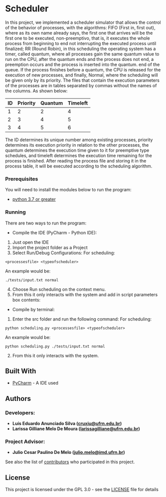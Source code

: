 # Scheduler

In this project, we implemented a scheduler simulator that allows the control of the behavior of processes, with the algorithms: FIFO (First in, first out), where as its own name already says, the first one that arrives will be the first one to be executed, non-preemptivo, that is, it executes the whole process from beginning to end not interrupting the executed process until finalized; RR (Round Robin), in this scheduling the operating system has a timer, called quantum, where all processes gain the same quantum value to run on the CPU, after the quantum ends and the process does not end, a preemption occurs and the process is inserted into the quantum. end of the queue. If the process finishes before a quantum, the CPU is released for the execution of new processes, and finally, Normal, where the scheduling will be given only by its priority. The files that contain the execution parameters of the processes are in tables separated by commas without the names of the columns. As shown below:

| ID 	| Priority 	| Quantum 	| Timeleft 	|
|---	|---	|---	|---	|
| 1 	| 2 	| 2 	| 4 	|
| 2 	| 3 	| 4 	| 5 	|
| 3 	| 4 	| 5 	| 6 	|

The ID determines its unique number among existing processes, priority determines its execution priority in relation to the other processes, the quantum determines the execution time given to it for preemptive type schedules, and timeleft determines the execution time remaining for the process is finished. After reading the process file and storing it in the process table, it will be executed according to the scheduling algorithm.

### Prerequisites

You will need to install the modules below to run the program: 
* [python 3.7 or greater](https://www.python.org/downloads/release/python-370/)

### Running

There are two ways to run the program:

* Compile the IDE (PyCharm - Python IDE):
1. Just open the IDE
2. Import the project folder as a Project
3. Select Run/Debug Configurations:
For scheduling:
```
<processesfile> <typeofscheduler>
```
An example would be:
```
./tests/input.txt normal
```
4. Choose Run scheduling on the context menu.
5. From this it only interacts with the system and add in script parameters box contents:

* Compile by terminal:
1. Enter the src folder and run the following command:
For scheduling:
```
python scheduling.py <processesfile> <typeofscheduler>
```
An example would be:
```
python scheduling.py ./tests/input.txt normal
```
2. From this it only interacts with the system.

## Built With

* [PyCharm](https://www.jetbrains.com/pycharm/) - A IDE used

## Authors
### Developers: 
* **Luís Eduardo Anunciado Silva ([cruxiu@ufrn.edu.br](mailto:cruxiu@ufrn.edu.br))** 
* **Larissa Gilliane Melo De Moura ([larissagilliane@ufrn.edu.br](mailto:larissagilliane@ufrn.edu.br))** 
### Project Advisor: 
* **Julio Cesar Paulino De Melo ([julio.melo@imd.ufrn.br](mailto:julio.melo@imd.ufrn.br))** 

See also the list of [contributors](https://github.com/cruxiu/IMD0036-Scheduler/contributors) who participated in this project.

## License

This project is licensed under the GPL 3.0 - see the [LICENSE](LICENSE) file for details

